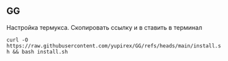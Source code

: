 ## GG 
Настройка термукса. Скопировать ссылку и в ставить в терминал

`curl -O https://raw.githubusercontent.com/yupirex/GG/refs/heads/main/install.sh && bash install.sh`




